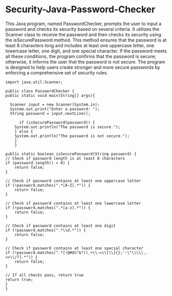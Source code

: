 # Security-Java-Password-Checker

This Java program, named PasswordChecker, prompts the user to input a password and checks its security based on several criteria. It utilizes the Scanner class to receive the password and then checks its security using the isSecurePassword method. This method ensures that the password is at least 8 characters long and includes at least one uppercase letter, one lowercase letter, one digit, and one special character. If the password meets all these conditions, the program confirms that the password is secure; otherwise, it informs the user that the password is not secure. The program is designed to help users create stronger and more secure passwords by enforcing a comprehensive set of security rules.

    import java.util.Scanner;

    public class PasswordChecker {
    public static void main(String[] args){

      Scanner input = new Scanner(System.in);
      System.out.print("Enter a password: ");
      String password = input.nextLine();

          if (isSecurePassword(password)) {
        System.out.println("The password is secure.");
        } else {
        System.out.println("The password is not secure.");
        }
        }

    public static boolean isSecurePassword(String password) {
    // Check if password length is at least 8 characters
    if (password.length() < 8) {
        return false;
    }

    // Check if password contains at least one uppercase letter
    if (!password.matches(".*[A-Z].*")) {
        return false;
    }

    // Check if password contains at least one lowercase letter
    if (!password.matches(".*[a-z].*")) {
        return false;
    }

    // Check if password contains at least one digit
    if (!password.matches(".*\\d.*")) {
        return false;
    }

    // Check if password contains at least one special character
    if (!password.matches(".*[!@#$%^&*()_+\\-=\\[\\]{};':\"\\\\|,.<>\\/?].*")) {
        return false;
    }

    // If all checks pass, return true
    return true;
    }
    }
